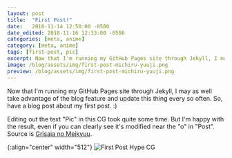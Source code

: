 ```yaml
---
layout: post
title:  "First Post!"
date:   2018-11-14 12:50:00 -0500
date_edited: 2018-11-16 12:33:00 -0500
categories: [meta, anime]
category: [meta, anime]
tags: [first-post, pic]
excerpt: Now that I'm running my GitHub Pages site through Jekyll, I may as well take advantage of the blog feature...
image: /blog/assets/img/first-post-michiru-yuuji.png
preview: /blog/assets/img/first-post-michiru-yuuji.png
---
```


Now that I'm running my GitHub Pages site through Jekyll, I may as well take advantage of the blog feature and update this thing every so often. So, have a blog post about my first post. :)

Editing out the text "Pic" in this CG took quite some time. But I'm happy with the result, even if you can clearly see it's modified near the "o" in "Post". Source is [Grisaia no Meikyuu](https://vndb.org/v7723).

{:align="center" width="512"}
![First Post Hype CG](/blog/assets/img/first-post-michiru-yuuji.png)